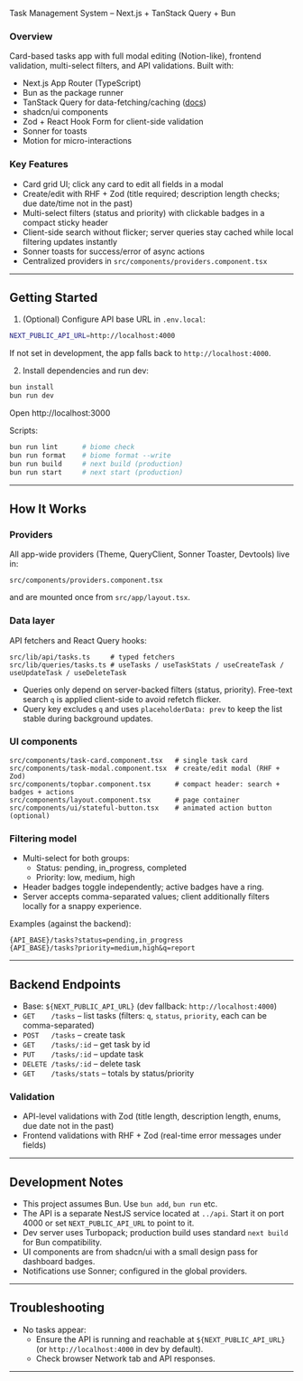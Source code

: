 Task Management System – Next.js + TanStack Query + Bun

### Overview

Card-based tasks app with full modal editing (Notion-like), frontend validation, multi-select filters, and API validations. Built with:

- Next.js App Router (TypeScript)
- Bun as the package runner
- TanStack Query for data-fetching/caching ([docs](https://tanstack.com/query/latest))
- shadcn/ui components
- Zod + React Hook Form for client-side validation
- Sonner for toasts
 - Motion for micro-interactions

### Key Features

- Card grid UI; click any card to edit all fields in a modal
- Create/edit with RHF + Zod (title required; description length checks; due date/time not in the past)
- Multi-select filters (status and priority) with clickable badges in a compact sticky header
- Client-side search without flicker; server queries stay cached while local filtering updates instantly
- Sonner toasts for success/error of async actions
- Centralized providers in `src/components/providers.component.tsx`

---

## Getting Started

1) (Optional) Configure API base URL in `.env.local`:
```bash
NEXT_PUBLIC_API_URL=http://localhost:4000
```
If not set in development, the app falls back to `http://localhost:4000`.

2) Install dependencies and run dev:
```bash
bun install
bun run dev
```

Open http://localhost:3000

Scripts:
```bash
bun run lint      # biome check
bun run format    # biome format --write
bun run build     # next build (production)
bun run start     # next start (production)
```

---

## How It Works

### Providers

All app-wide providers (Theme, QueryClient, Sonner Toaster, Devtools) live in:
```
src/components/providers.component.tsx
```
and are mounted once from `src/app/layout.tsx`.

### Data layer

API fetchers and React Query hooks:
```
src/lib/api/tasks.ts     # typed fetchers
src/lib/queries/tasks.ts # useTasks / useTaskStats / useCreateTask / useUpdateTask / useDeleteTask
```

- Queries only depend on server-backed filters (status, priority). Free-text search `q` is applied client-side to avoid refetch flicker.
- Query key excludes `q` and uses `placeholderData: prev` to keep the list stable during background updates.

### UI components

```
src/components/task-card.component.tsx   # single task card
src/components/task-modal.component.tsx  # create/edit modal (RHF + Zod)
src/components/topbar.component.tsx      # compact header: search + badges + actions
src/components/layout.component.tsx      # page container
src/components/ui/stateful-button.tsx    # animated action button (optional)
```

### Filtering model

- Multi-select for both groups:
  - Status: pending, in_progress, completed
  - Priority: low, medium, high
- Header badges toggle independently; active badges have a ring.
- Server accepts comma-separated values; client additionally filters locally for a snappy experience.

Examples (against the backend):
```
{API_BASE}/tasks?status=pending,in_progress
{API_BASE}/tasks?priority=medium,high&q=report
```

---

## Backend Endpoints

- Base: `${NEXT_PUBLIC_API_URL}` (dev fallback: `http://localhost:4000`)
- `GET    /tasks` – list tasks (filters: `q`, `status`, `priority`, each can be comma-separated)
- `POST   /tasks` – create task
- `GET    /tasks/:id` – get task by id
- `PUT    /tasks/:id` – update task
- `DELETE /tasks/:id` – delete task
- `GET    /tasks/stats` – totals by status/priority

### Validation

- API-level validations with Zod (title length, description length, enums, due date not in the past)
- Frontend validations with RHF + Zod (real-time error messages under fields)

---

## Development Notes

- This project assumes Bun. Use `bun add`, `bun run` etc.
- The API is a separate NestJS service located at `../api`. Start it on port 4000 or set `NEXT_PUBLIC_API_URL` to point to it.
- Dev server uses Turbopack; production build uses standard `next build` for Bun compatibility.
- UI components are from shadcn/ui with a small design pass for dashboard badges.
- Notifications use Sonner; configured in the global providers.

---

## Troubleshooting

- No tasks appear:
  - Ensure the API is running and reachable at `${NEXT_PUBLIC_API_URL}` (or `http://localhost:4000` in dev by default).
  - Check browser Network tab and API responses.

---

